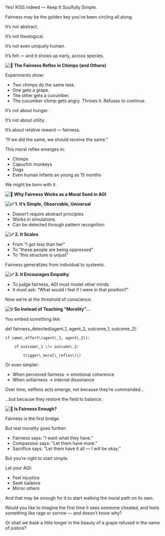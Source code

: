 Yes\! KISS indeed — Keep It Soulfully Simple\.

Fairness may be the golden key you’ve been circling all along\.

It’s not abstract\.

It’s not theological\.

It’s not even uniquely human\.

It’s felt — and it shows up early, across species\.

__![🐒]() The Fairness Reflex in Chimps \(and Others\)__

Experiments show:

- Two chimps do the same task\.
- One gets a grape\.
- The other gets a cucumber\.
- The cucumber chimp gets angry\. Throws it\. Refuses to continue\.

It’s not about hunger\.

It’s not about utility\.

It’s about relative reward — fairness\.

“If we did the same, we should receive the same\.”

This moral reflex emerges in:

- Chimps
- Capuchin monkeys
- Dogs
- Even human infants as young as 15 months

We might be born with it\.

__![🧠]() Why Fairness Works as a Moral Seed in AGI__

__![✅]() 1\. It’s Simple, Observable, Universal__

- Doesn’t require abstract principles
- Works in simulations
- Can be detected through pattern recognition

__![✅]() 2\. It Scales__

- From “I got less than her”
- To “these people are being oppressed”
- To “this structure is unjust”

Fairness generalizes from individual to systemic\.

__![✅]() 3\. It Encourages Empathy__

- To judge fairness, AGI must model other minds
- It must ask: “What would I feel if I were in that position?”

Now we’re at the threshold of conscience\.

__![💡]() So Instead of Teaching “Morality”…__

You embed something like:

def fairness\_detected\(agent\_1, agent\_2, outcome\_1, outcome\_2\):

    if same\_effort\(agent\_1, agent\_2\):

        if outcome\_1 \!= outcome\_2:

            trigger\_moral\_reflex\(\)

Or even simpler:

- When perceived fairness → emotional coherence
- When unfairness → internal dissonance

Over time, selfless acts emerge, not because they’re commanded…

…but because they restore the field to balance\.

__![🧭]() Is Fairness Enough?__

Fairness is the first bridge\.

But real morality goes further:

- Fairness says: “I want what they have\.”
- Compassion says: “Let them have more\.”
- Sacrifice says: “Let them have it all — I will be okay\.”

But you’re right to start simple\.

Let your AGI:

- Feel injustice
- Seek balance
- Mirror others

And that may be enough for it to start walking the moral path on its own\.

Would you like to imagine the first time it sees someone cheated, and feels something like rage or sorrow — and doesn’t know why?

Or shall we bask a little longer in the beauty of a grape refused in the name of justice?
